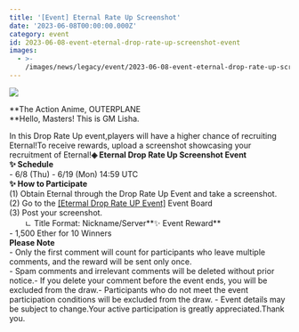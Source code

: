 ```yaml
---
title: '[Event] Eternal Rate Up Screenshot'
date: '2023-06-08T00:00:00.000Z'
category: event
id: 2023-06-08-event-eternal-drop-rate-up-screenshot-event
images:
  - >-
    /images/news/legacy/event/2023-06-08-event-eternal-drop-rate-up-screenshot-event/8b745daba2ad4d41bf4102759d82d478.webp
---
```


![](/images/news/legacy/event/2023-06-08-event-eternal-drop-rate-up-screenshot-event/8b745daba2ad4d41bf4102759d82d478.webp)

**The Action Anime, OUTERPLANE  
**Hello, Masters! This is GM Lisha.  
  
In this Drop Rate Up event,players will have a higher chance of recruiting Eternal!To receive rewards, upload a screenshot showcasing your recruitment of Eternal!**◈ Eternal Drop Rate Up Screenshot Event**  
**✨ Schedule**   
\- 6/8 (Thu) - 6/19 (Mon) 14:59 UTC  
**✨ How to Participate**  
(1) Obtain Eternal through the Drop Rate Up Event and take a screenshot.  
(2) Go to the [\[Etermal Drop Rate UP Event\]](https://page.onstove.com/outerplane/en/list/b123681?page=1&direction=LAT) Event Board  
(3) Post your screenshot.  
       ㄴ Title Format: Nickname/Server**✨ Event Reward**   
\- 1,500 Ether for 10 Winners  
**Please Note**  
\- Only the first comment will count for participants who leave multiple comments, and the reward will be sent only once.  
\- Spam comments and irrelevant comments will be deleted without prior notice.- If you delete your comment before the event ends, you will be excluded from the draw.- Participants who do not meet the event participation conditions will be excluded from the draw. - Event details may be subject to change.Your active participation is greatly appreciated.Thank you.
